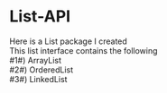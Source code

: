 # List-API
Here is a List package I created </br>
This list interface contains the following </br>
 #1#) ArrayList </br>
 #2#) OrderedList </br>
 #3#) LinkedList </br>
